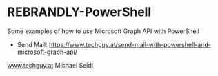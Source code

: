 # REBRANDLY-PowerShell
Some examples of how to use Microsoft Graph API with PowerShell


- Send Mail: https://www.techguy.at/send-mail-with-powershell-and-microsoft-graph-api/




www.techguy.at
Michael Seidl
